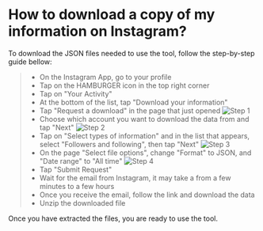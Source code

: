 # How to download a copy of my information on Instagram?
To download the JSON files needed to use the tool, follow the step-by-step guide bellow:

>  - On the Instagram App, go to your profile
>  - Tap on the HAMBURGER icon in the top right corner
>  - Tap on "Your Activity"
>  - At the bottom of the list, tap "Download your information"
>  - Tap "Request a download" in the page that just opened
>  ![Step 1](https://maxpag.eu/imgs/insu/1.jpeg)
>  - Choose which account you want to download the data from and tap "Next"
>  ![Step 2](https://maxpag.eu/imgs/insu/2.jpeg)
>  - Tap on "Select types of information" and in the list that appears, select "Followers and following", then tap "Next"
>  ![Step 3](https://maxpag.eu/imgs/insu/3.jpeg)
>  - On the page "Select file options", change "Format" to JSON, and "Date range" to "All time"
>  ![Step 4](https://maxpag.eu/imgs/insu/4.jpeg)
>  - Tap "Submit Request"
>  - Wait for the email from Instagram, it may take a from a few minutes to a few hours
>  - Once you receive the email, follow the link and download the data
>  - Unzip the downloaded file

Once you have extracted the files, you are ready to use the tool.
